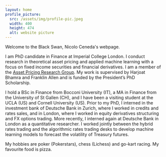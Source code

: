 ```yaml
---
layout: home
profile_picture:
  src: /assets/img/profile-pic.jpeg
  width: 400
  height: 474
  alt: website picture
---
```


<p>
Welcome to the Black Swan, Nicolo Ceneda's webpage.
</p>

<p>
I am PhD candidate in Finance  at Imperial College London. I conduct research in theoretical asset pricing and applied machine learning with a focus on fixed income securities and financial derivatives. I am a member of the <a href="https://sites.google.com/view/imperialassetpricing/home">Asset Pricing Research Group</a>. My work is supervised by Harjoat Bhamra and Franklin Allen and is funded by the President’s PhD Scholarship.
</p>

<p>

</p>

<p>
I hold a BSc in Finance from Bocconi University (IT), a MA in Finance from the University of St Gallen (CH), and I have been a visiting student at the UCLA (US) and Cornell University (US). Prior to my PhD, I interned in the investment bank of Deutsche Bank in Zurich, where I worked in credits and rates sales, and in London, where I worked in equity derivatives structuring and FX options trading. More recently, I interned again at Deutsche Bank in London as a quantitative researcher. I worked jointly between the hybrid rates trading and the algorithmic rates trading desks to develop machine learning models to forecast the volatility of Treasury futures.
</p>

<p>
My hobbies are poker (Pokerstars), chess (Lichess) and go-kart racing. My favourite food is pizza.
</p>